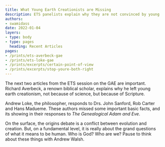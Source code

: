 ```yaml
---
title: What Young Earth Creationists are Missing
description: ETS panelists explain why they are not convinced by young earth creationism, but see value in a genealogical Adam and Eve.
authors:
- swamidass
date: 2022-01-04
layers:
- type: body
- type: pages
  heading: Recent Articles
pages:
- /prints/ets-averbeck-gae
- /prints/ets-loke-gae
- /prints/excerpts/certain-point-of-view
- /prints/excerpts/stop-youre-both-right
---
```



The next two articles from the ETS session on the GAE are important. Richard Averbeck, a renown biblical scholar, explains why he left young earth creationism, not because of science, but because of Scripture. 

Andrew Loke, the philosopher, responds to Drs. John Sanford, Rob Carter and Hans Madueme. These authors missed some important basic facts, and its showing in their responses to *The Genealogical Adam and Eve*.

On the surface, the origins debate is a conflict between evolution and creation. But, on a  fundamental level, it is really about the grand questions of what it means to be human. Who is God? Who are we? Pause to think about these things with Andrew Walsh. 
